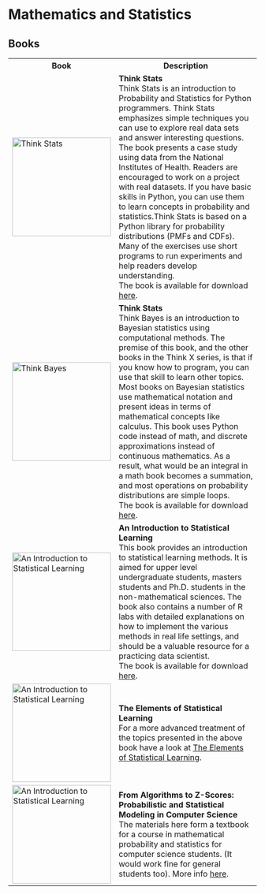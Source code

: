 # Mathematics and Statistics

## Books 

 <table style="width:100%">
  <tr>
    <th>Book</th>
    <th>Description</th>
  </tr>
  <tr>
    <td><a href="http://greenteapress.com/wp/think-stats-2e/" target="_blank"><img src="http://greenteapress.com/thinkstats2/thinkstats2cover.jpg" alt="Think Stats" width="200"/></a></td>
    <td><b>Think Stats</b><br>Think Stats is an introduction to Probability and Statistics for Python programmers.
    Think Stats emphasizes simple techniques you can use to explore real data sets and answer interesting questions. The book presents a case study using data from the National Institutes of Health. Readers are encouraged to work on a project with real datasets. If you have basic skills in Python, you can use them to learn concepts in probability and statistics.Think Stats is based on a Python library for probability distributions (PMFs and CDFs). Many of the exercises use short programs to run experiments and help readers develop understanding.
	<br>The book is available for download <a href="http://greenteapress.com/wp/think-stats-2e/" target="_blank">here</a>.
    </td>
  </tr>
  <tr>
    <td><a href="http://greenteapress.com/wp/think-bayes/" target="_blank"><img src="http://www.greenteapress.com/thinkbayes/think_bayes_cover_medium.png" alt="Think Bayes" width="200"/></a></td>
    <td><b>Think Stats</b><br>Think Bayes is an introduction to Bayesian statistics using computational methods. The premise of this book, and the other books in the Think X series, is that if you know how to program, you can use that skill to learn other topics. Most books on Bayesian statistics use mathematical notation and present ideas in terms of mathematical concepts like calculus. This book uses Python code instead of math, and discrete approximations instead of continuous mathematics. As a result, what would be an integral in a math book becomes a summation, and most operations on probability distributions are simple loops.
    <br>The book is available for download <a href="http://greenteapress.com/wp/think-bayes/" target="_blank">here</a>.
    </td>
  </tr>
  <tr>
    <td><a href="http://www-bcf.usc.edu/~gareth/ISL/" target="_blank"><img src="http://www-bcf.usc.edu/~gareth/ISL/ISL%20Cover%202.jpg" alt="An Introduction to Statistical Learning" width="200"/></a></td>
    <td><b>An Introduction to Statistical Learning</b><br>This book provides an introduction to statistical learning methods. It is aimed for upper level undergraduate students, masters students and Ph.D. students in the non-mathematical sciences. The book also contains a number of R labs with detailed explanations on how to implement the various methods in real life settings, and should be a valuable resource for a practicing data scientist.
    <br>The book is available for download <a href="http://www-bcf.usc.edu/~gareth/ISL/" target="_blank">here</a>.
    </td>
  </tr>
  <tr>
    <td><a href="http://statweb.stanford.edu/~tibs/ElemStatLearn/" target="_blank"><img src="http://statweb.stanford.edu/~tibs/ElemStatLearn/CoverII_small.jpg" alt="An Introduction to Statistical Learning" width="200"/></a></td>
    <td><b>The Elements of Statistical Learning</b><br>For a more advanced treatment of the topics presented in the above book have a look at <a href="http://statweb.stanford.edu/~tibs/ElemStatLearn/" target="_blank">The Elements of Statistical Learning</a>.</td>
  </tr>
  <tr>
    <td><a href="http://heather.cs.ucdavis.edu/probstatbook" target="_blank"><img src="http://heather.cs.ucdavis.edu/~matloff/132/PLN/Cover.gif" alt="An Introduction to Statistical Learning" width="200"/></a></td>
    <td><b>From Algorithms to Z-Scores: Probabilistic and Statistical Modeling in Computer Science</b><br>The materials here form a textbook for a course in mathematical probability and statistics for computer science students. (It would work fine for general students too). More info <a href="http://heather.cs.ucdavis.edu/probstatbook" target="_blank">here</a>.</td>
  </tr>
</table> 